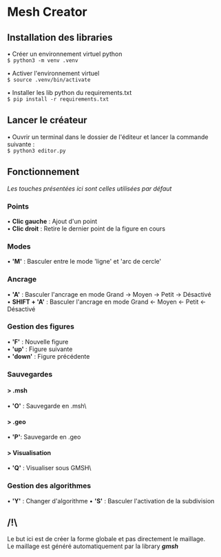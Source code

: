 # Mesh Creator

## Installation des libraries
• Créer un environnement virtuel python\
``$ python3 -m venv .venv``

• Activer l'environnement virtuel\
``$ source .venv/bin/activate``

• Installer les lib python du requirements.txt\
``$ pip install -r requirements.txt``

## Lancer le créateur
• Ouvrir un terminal dans le dossier de l'éditeur et lancer la commande suivante :\
``$ python3 editor.py``

<!-- • Pour lancer l'éditeur avec une forme déja construite (.geo et .geo_unrolled) :\
``$ python3 editor.py <chemin>`` -->

## Fonctionnement
*Les touches présentées ici sont celles utilisées par défaut*
### Points
• **Clic gauche** : Ajout d'un point\
• **Clic droit** : Retire le dernier point de la figure en cours

### Modes
• **'M'** : Basculer entre le mode 'ligne' et 'arc de cercle'

### Ancrage
• **'A'** : Basculer l'ancrage en mode Grand -> Moyen -> Petit -> Désactivé\
• **SHIFT + 'A'** : Basculer l'ancrage en mode Grand <- Moyen <- Petit <- Désactivé

### Gestion des figures
• **'F'** : Nouvelle figure\
• **'up'** : Figure suivante\
• **'down'** : Figure précédente

### Sauvegardes
#### > .msh
• **'O'** : Sauvegarde en .msh\

#### > .geo
• **'P'**: Sauvegarde en .geo

#### > Visualisation
• **'Q'** : Visualiser sous GMSH\

### Gestion des algorithmes
• **'Y'** : Changer d'algorithme
• **'S'** : Basculer l'activation de la subdivision

## /!\
Le but ici est de créer la forme globale et pas directement le maillage.\
Le maillage est généré automatiquement par la library ***gmsh***
